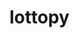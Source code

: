 # lottopy
<!-- this will create 3 file
the final.txt is the last file created for sampling the  threshold count. -->
